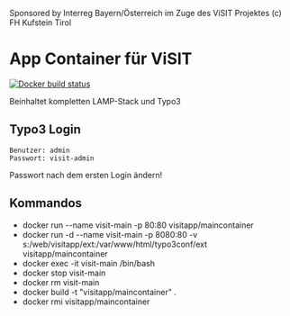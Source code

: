 Sponsored by Interreg Bayern/Österreich im Zuge des ViSIT Projektes
(c) FH Kufstein Tirol

# App Container für ViSIT

[![Docker build status](https://img.shields.io/docker/build/visitapp/maincontainer.svg)](https://hub.docker.com/r/visitapp/maincontainer/)

Beinhaltet kompletten LAMP-Stack und Typo3

## Typo3 Login
    Benutzer: admin
    Passwort: visit-admin
Passwort nach dem ersten Login ändern!

## Kommandos
* docker run --name visit-main -p 80:80 visitapp/maincontainer
* docker run -d --name visit-main -p 8080:80 -v s:/web/visitapp/ext:/var/www/html/typo3conf/ext visitapp/maincontainer
* docker exec -it visit-main /bin/bash
* docker stop visit-main
* docker rm visit-main
* docker build  -t "visitapp/maincontainer" .
* docker rmi visitapp/maincontainer
